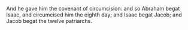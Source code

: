 And he gave him the covenant of circumcision: and so Abraham begat Isaac, and circumcised him the eighth day; and Isaac begat Jacob; and Jacob begat the twelve patriarchs.
